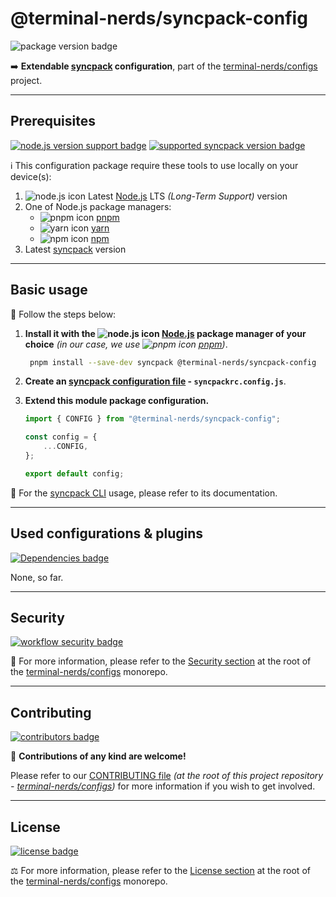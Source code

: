 # @terminal-nerds/syncpack-config

![package version badge]

➡️ **Extendable [syncpack] configuration**, part of the
[terminal-nerds/configs] project.

[terminal-nerds/configs]: https://github.com/terminal-nerds/configs
[package version badge]: https://img.shields.io/npm/v/@terminal-nerds/syncpack-config/latest?style=for-the-badge&logo=npm
[syncpack]: https://github.com/JamieMason/syncpack
[terminal-nerds/configs]: https://github.com/terminal-nerds/configs

---

## Prerequisites

[![node.js version support badge]][node.js]
[![supported syncpack version badge]][syncpack cli]

[node.js version support badge]: https://img.shields.io/node/v-lts/@terminal-nerds/syncpack-config?style=for-the-badge&logo=nodedotjs
[supported syncpack version badge]: https://img.shields.io/github/package-json/dependency-version/terminal-nerds/configs/peer/syncpack?filename=packages%2Fsyncpack%2Fpackage.json&style=for-the-badge

ℹ️ This configuration package require these tools to use locally on your
device(s):

1. ![node.js icon] Latest [Node.js] LTS _(Long-Term Support)_ version
1. One of Node.js package managers:
    - ![pnpm icon] [pnpm]
    - ![yarn icon] [yarn]
    - ![npm icon] [npm]
1. Latest [syncpack] version

[node.js]: https://nodejs.org/en/
[node.js icon]: https://api.iconify.design/logos/nodejs-icon.svg
[pnpm]: https://pnpm.io/
[pnpm icon]: https://api.iconify.design/vscode-icons/file-type-light-pnpm.svg
[npm]: https://npmjs.com/
[npm icon]: https://api.iconify.design/logos/npm-icon.svg
[yarn]: https://yarnpkg.com/
[yarn icon]: https://api.iconify.design/logos/yarn.svg

---

## Basic usage

👣 Follow the steps below:

1. **Install it with the ![node.js icon] [Node.js] package manager of your
   choice** _(in our case, we use ![pnpm icon] [pnpm])_.

    ```sh
     pnpm install --save-dev syncpack @terminal-nerds/syncpack-config
    ```

1. **Create an [syncpack configuration file] - `syncpackrc.config.js`**.

1. **Extend this module package configuration.**

    ```js
    import { CONFIG } from "@terminal-nerds/syncpack-config";

    const config = {
    	...CONFIG,
    };

    export default config;
    ```

📖 For the [syncpack CLI] usage, please refer to its documentation.

[syncpack configuration file]: https://github.com/JamieMason/syncpack#-configuration-file
[syncpack cli]: https://github.com/JamieMason/syncpack#-commands

---

## Used configurations & plugins

[![Dependencies badge]][dependencies url]

None, so far.

[dependencies badge]: https://img.shields.io/librariesio/release/npm/@terminal-nerds/syncpack-config?style=for-the-badge
[dependencies url]: https://libraries.io/npm/@terminal-nerds%2Fsyncpack-config

---

## Security

[![workflow security badge]][security policy]

🔐 For more information, please refer to the [Security section] at the root of the
[terminal-nerds/configs] monorepo.

[workflow security badge]: https://img.shields.io/github/actions/workflow/status/terminal-nerds/configs/maintenance.yml?label=Security&logo=github&style=for-the-badge&branch=main
[security section]: https://github.com/terminal-nerds/configs#security
[security policy]: https://github.com/terminal-nerds/configs/security/policy

---

## Contributing

[![contributors badge]][contributors url]

🤝 **Contributions of any kind are welcome!**

Please refer to our [CONTRIBUTING file]
_(at the root of this project repository - [terminal-nerds/configs])_
for more information if you wish to get involved.

[contributing file]: https://github.com/terminal-nerds/configs/blob/main/.github/CONTRIBUTING.md
[contributors badge]: https://img.shields.io/github/contributors/terminal-nerds/configs?style=for-the-badge
[contributors url]: https://github.com/terminal-nerds/configs#contributors

---

## License

[![license badge]][license]

⚖️ For more information, please refer to the [License section] at the root of
the [terminal-nerds/configs] monorepo.

[license badge]: https://img.shields.io/github/license/terminal-nerds/configs?style=for-the-badge
[license]: https://github.com/terminal-nerds/configs/blob/main/LICENSE.md
[license section]: https://github.com/terminal-nerds/configs#License
